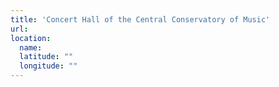 ```yaml
---
title: 'Concert Hall of the Central Conservatory of Music'
url:
location:
  name:
  latitude: ""
  longitude: ""
---
```

